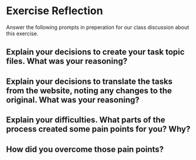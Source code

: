 # Exercise Reflection

Answer the following prompts in preperation for our class discussion about this exercise.

## Explain your decisions to create your task topic files. What was your reasoning?


## Explain your decisions to translate the tasks from the website, noting any changes to the original. What was your reasoning?


## Explain your difficulties. What parts of the process created some pain points for you? Why?


## How did you overcome those pain points?
